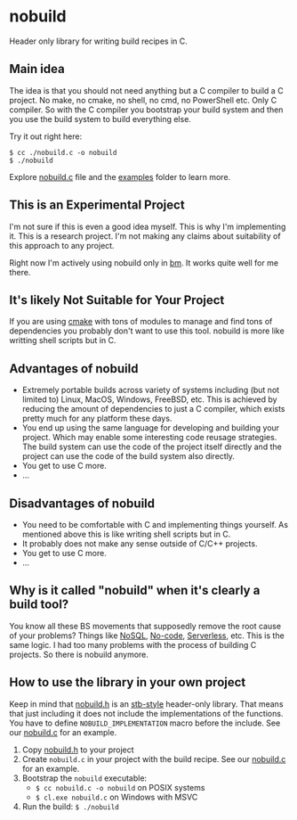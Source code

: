 # nobuild

Header only library for writing build recipes in C.

## Main idea

The idea is that you should not need anything but a C compiler to build a C project. No make, no cmake, no shell, no cmd, no PowerShell etc. Only C compiler. So with the C compiler you bootstrap your build system and then you use the build system to build everything else.

Try it out right here:

```console
$ cc ./nobuild.c -o nobuild
$ ./nobuild
```

Explore [nobuild.c](./nobuild.c) file and the [examples](./examples) folder to learn more.

## This is an Experimental Project

I'm not sure if this is even a good idea myself. This is why I'm implementing it. This is a research project. I'm not making any claims about suitability of this approach to any project.

Right now I'm actively using nobuild only in [bm](https://github.com/tsoding/bm). It works quite well for me there.

## It's likely Not Suitable for Your Project

If you are using [cmake](https://cmake.org/) with tons of modules to manage and find tons of dependencies you probably don't want to use this tool. nobuild is more like writting shell scripts but in C.

## Advantages of nobuild

- Extremely portable builds across variety of systems including (but not limited to) Linux, MacOS, Windows, FreeBSD, etc. This is achieved by reducing the amount of dependencies to just a C compiler, which exists pretty much for any platform these days.
- You end up using the same language for developing and building your project. Which may enable some interesting code reusage strategies. The build system can use the code of the project itself directly and the project can use the code of the build system also directly.
- You get to use C more.
- ...

## Disadvantages of nobuild

- You need to be comfortable with C and implementing things yourself. As mentioned above this is like writing shell scripts but in C.
- It probably does not make any sense outside of C/C++ projects.
- You get to use C more.
- ...

## Why is it called "nobuild" when it's clearly a build tool?

You know all these BS movements that supposedly remove the root cause of your problems? Things like [NoSQL](https://en.wikipedia.org/wiki/NoSQL), [No-code](https://en.wikipedia.org/wiki/No-code_development_platform), [Serverless](https://en.wikipedia.org/wiki/Serverless_computing), etc. This is the same logic. I had too many problems with the process of building C projects. So there is nobuild anymore.

## How to use the library in your own project

Keep in mind that [nobuild.h](./nobuild.h) is an [stb-style](https://github.com/nothings/stb/blob/master/docs/stb_howto.txt) header-only library. That means that just including it does not include the implementations of the functions. You have to define `NOBUILD_IMPLEMENTATION` macro before the include. See our [nobuild.c](./nobuild.c) for an example.

1. Copy [nobuild.h](./nobuild.h) to your project
2. Create `nobuild.c` in your project with the build recipe. See our [nobuild.c](./nobuild.c) for an example.
3. Bootstrap the `nobuild` executable:
   - `$ cc nobuild.c -o nobuild` on POSIX systems
   - `$ cl.exe nobuild.c` on Windows with MSVC
4. Run the build: `$ ./nobuild`
